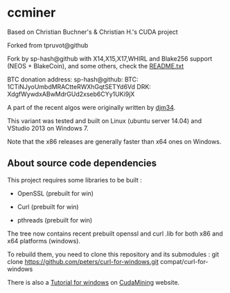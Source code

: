 ccminer
=======

Based on Christian Buchner's & Christian H.'s CUDA project

Forked from tpruvot@github

Fork by sp-hash@github with X14,X15,X17,WHIRL and Blake256 support (NEOS + BlakeCoin), and some others, check the [README.txt](README.txt)

   BTC donation address: 
	sp-hash@github:
		BTC: 1CTiNJyoUmbdMRACtteRWXhGqtSETYd6Vd
		DRK: XdgfWywdxABwMdrGUd2xseb6CYy1UKi9jX

A part of the recent algos were originally written by [djm34](https://github.com/djm34).

This variant was tested and built on Linux (ubuntu server 14.04) and VStudio 2013 on Windows 7.

Note that the x86 releases are generally faster than x64 ones on Windows.

About source code dependencies
------------------------------

This project requires some libraries to be built :

- OpenSSL (prebuilt for win)

- Curl (prebuilt for win)

- pthreads (prebuilt for win)

The tree now contains recent prebuilt openssl and curl .lib for both x86 and x64 platforms (windows).

To rebuild them, you need to clone this repository and its submodules :
    git clone https://github.com/peters/curl-for-windows.git compat/curl-for-windows

There is also a [Tutorial for windows](http://cudamining.co.uk/url/tutorials/id/3) on [CudaMining](http://cudamining.co.uk) website.

